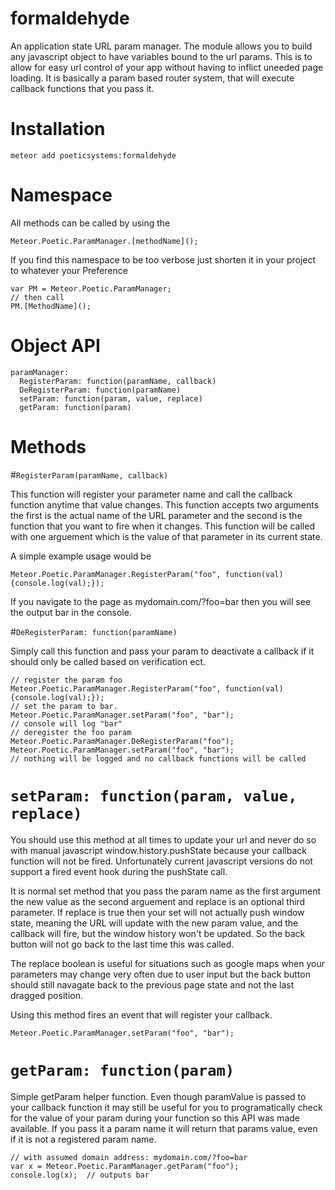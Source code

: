 # formaldehyde

An application state URL param manager. The module allows you to build any javascript object to have variables bound to the url params. This is to allow for easy url control of your app without having to inflict uneeded page loading.  It is basically a param based router system, that will execute callback functions that you pass it.

# Installation 

`meteor add poeticsystems:formaldehyde`

# Namespace

All methods can be called by using the 

`Meteor.Poetic.ParamManager.[methodName]();` 

If you find this namespace to be too verbose just shorten it in your project to whatever your Preference

```
var PM = Meteor.Poetic.ParamManager;
// then call
PM.[MethodName]();
```


# Object API

```
paramManager:
  RegisterParam: function(paramName, callback) 
  DeRegisterParam: function(paramName)
  setParam: function(param, value, replace) 
  getParam: function(param)
```

# Methods

#`RegisterParam(paramName, callback)`

This function will register your parameter name and call the callback function anytime that value changes. This function accepts two arguments the first is the actual name of the URL parameter and the second is the function that you want to fire when it changes.  This function will be called with one arguement which is the value of that parameter in its current state.

A simple example usage would be

`Meteor.Poetic.ParamManager.RegisterParam("foo", function(val){console.log(val);});`

If you navigate to the page as mydomain.com/?foo=bar then you will see the output bar in the console.

#`DeRegisterParam: function(paramName)`

Simply call this function and pass your param to deactivate a callback if it should only be called based on verification ect.

```
// register the param foo
Meteor.Poetic.ParamManager.RegisterParam("foo", function(val){console.log(val);});
// set the param to bar.
Meteor.Poetic.ParamManager.setParam("foo", "bar");
// console will log "bar"
// deregister the foo param 
Meteor.Poetic.ParamManager.DeRegisterParam("foo");
Meteor.Poetic.ParamManager.setParam("foo", "bar");
// nothing will be logged and no callback functions will be called
```
#  `setParam: function(param, value, replace)`

You should use this method at all times to update your url and never do so with manual javascript window.history.pushState because your callback function will not be fired. Unfortunately current javascript versions do not support a fired event hook during the pushState call.

It is normal set method that you pass the param name as the first argument the new value as the second arguement and replace is an optional third parameter. If replace is true then your set will not actually push window state, meaning the URL will update with the new param value, and the callback will fire, but the window history won't be updated. So the back button will not go back to the last time this was called.

The replace boolean is useful for situations such as google maps when your parameters may change very often due to user input but the back button should still navagate back to the previous page state and not the last dragged position.

Using this method fires an event that will register your callback.

`Meteor.Poetic.ParamManager.setParam("foo", "bar");`

#  `getParam: function(param)`

Simple getParam helper function. Even though paramValue is passed to your callback function it may still be useful for you to programatically check for the value of your param during your function so this API was made available. If you pass it a param name it will return that params value, even if it is not a registered param name.

```
// with assumed domain address: mydomain.com/?foo=bar
var x = Meteor.Poetic.ParamManager.getParam("foo");
console.log(x);  // outputs bar
```
